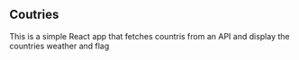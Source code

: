 ## Coutries

This is a simple React app that fetches countris from an API and display the countries weather and flag
